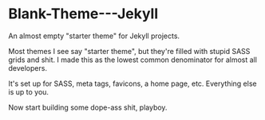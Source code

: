 # Blank-Theme---Jekyll
An almost empty "starter theme" for Jekyll projects.

Most themes I see say "starter theme", but they're filled with stupid SASS grids and shit. I made this as the lowest common denominator for almost all developers. 

It's set up for SASS, meta tags, favicons, a home page, etc. Everything else is up to you.

Now start building some dope-ass shit, playboy.

